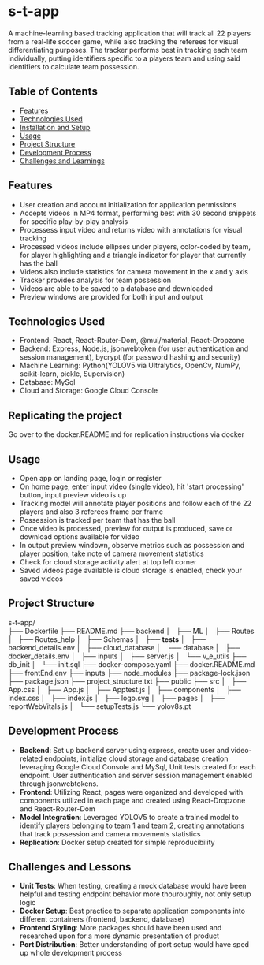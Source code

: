 # s-t-app
A machine-learning based tracking application that will track all 22 players from a real-life soccer game, while also tracking the referees for visual differentiating purposes. The tracker performs best in tracking each team individually, putting identifiers specific to a players team and using said identifiers to calculate team possession.

## Table of Contents
- [Features](#features)
- [Technologies Used](#technologies-used)
- [Installation and Setup](#installation-and-setup)
- [Usage](#usage)
- [Project Structure](#project-structure)
- [Development Process](#development-process)
- [Challenges and Learnings](#challenges-and-learnings)

## Features
- User creation and account initialization for application permissions
- Accepts videos in MP4 format, performing best with 30 second snippets for specific play-by-play analysis
- Processess input video and returns video with annotations for visual tracking
- Processed videos include ellipses under players, color-coded by team, for player highlighting and a triangle indicator for player that currently has the ball
- Videos also include statistics  for camera movement in the x and y axis
- Tracker provides analysis for team possession
- Videos are able to be saved to a database and downloaded
- Preview windows are provided for both input and output

## Technologies Used
- Frontend: React, React-Router-Dom, @mui/material, React-Dropzone
- Backend: Express, Node.js, jsonwebtoken (for user authentication and session management), bycrypt (for password hashing and security)
- Machine Learning: Python(YOLOV5 via Ultralytics, OpenCv, NumPy, scikit-learn, pickle, Supervision)
- Database: MySql
- Cloud and Storage: Google Cloud Console

## Replicating the project
Go over to the docker.README.md for replication instructions via docker

## Usage
- Open app on landing page, login or register
- On home page, enter input video (single video), hit 'start processing' button, input preview video is up
- Tracking model will annotate player positions and follow each of the 22 players and also 3 referees frame per frame
- Possession is tracked per team that has the ball
- Once video is processed, preview for output is produced, save or download options available for video
- In output preview windown, observe metrics such as possession and player position, take note of camera movement statistics
- Check for cloud storage activity alert at top left corner
- Saved videos page available is cloud storage is enabled, check your saved videos
  
## Project Structure
s-t-app/       
├── Dockerfile
├── README.md
├── backend
│   ├── ML
│   ├── Routes
│   ├── Routes_help
│   ├── Schemas
│   ├── __tests__
│   ├── backend_details.env
│   ├── cloud_database
│   ├── database
│   ├── docker_details.env
│   ├── inputs
│   ├── server.js
│   └── v_e_utils
├── db_init
│   └── init.sql
├── docker-compose.yaml
├── docker.README.md
├── frontEnd.env
├── inputs
├── node_modules
├── package-lock.json
├── package.json
├── project_structure.txt
├── public
├── src
│   ├── App.css
│   ├── App.js
│   ├── Apptest.js
│   ├── components
│   ├── index.css
│   ├── index.js
│   ├── logo.svg
│   ├── pages
│   ├── reportWebVitals.js
│   └── setupTests.js
└── yolov8s.pt

## Development Process
- **Backend**: Set up backend server using express, create user and video-related endpoints, initialize cloud storage and database creation leveraging Google Cloud Console and MySql,
  Unit tests created for each endpoint. User authentication and server session management enabled through jsonwebtokens.
- **Frontend**: Utilizing React, pages were organized and developed with components utilized in each page and created using React-Dropzone and React-Router-Dom
- **Model Integration**: Leveraged YOLOV5 to create a trained model to identify players belonging to team 1 and team 2, creating annotations that track possession and camera movements statistics
- **Replication**: Docker setup created for simple reproducibility

## Challenges and Lessons
- **Unit Tests**: When testing, creating a mock database would have been helpful and testing endpoint behavior more thouroughly, not only setup logic
- **Docker Setup**: Best practice to separate application components into different containers (frontend, backend, database)
- **Frontend Styling**: More packages should have been used and researched upon for a more dynamic presentation of product
- **Port Distribution**: Better understanding of port setup would have sped up whole development process
